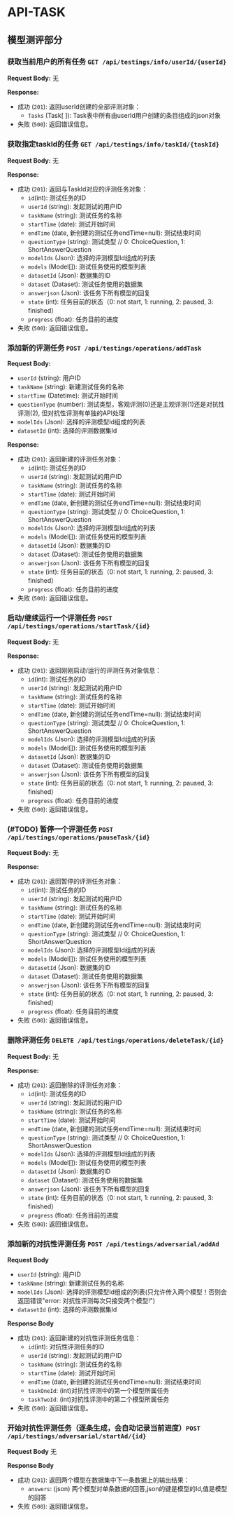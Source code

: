 # API-TASK

## 模型测评部分

### 获取当前用户的所有任务 `GET /api/testings/info/userId/{userId}`

**Request Body:** 无

**Response:**

- 成功 (`201`): 返回userId创建的全部评测对象：
  - `Tasks` (Task[ ]): Task表中所有由userId用户创建的条目组成的json对象
- 失败 (`500`): 返回错误信息。


### 获取指定taskId的任务 `GET /api/testings/info/taskId/{taskId}`

**Request Body:** 无

**Response:**

- 成功 (`201`): 返回与TaskId对应的评测任务对象：
  - `id`(int): 测试任务的ID
  - `userId` (string): 发起测试的用户ID
  - `taskName` (string): 测试任务的名称
  - `startTime` (date): 测试开始时间
  - `endTime` (date, 新创建的测试任务endTime=null): 测试结束时间 
  - `questionType` (string): 测试类型 // 0: ChoiceQuestion, 1: ShortAnswerQuestion
  - `modelIds` (Json): 选择的评测模型Id组成的列表 
  - `models` (Model[]): 测试任务使用的模型列表 
  - `datasetId` (Json): 数据集的ID
  - `dataset` (Dataset): 测试任务使用的数据集
  - `answerjson` (Json): 该任务下所有模型的回复
  - `state` (int): 任务目前的状态（0: not start, 1: running, 2: paused, 3: finished）
  - `progress` (float): 任务目前的进度
- 失败 (`500`): 返回错误信息。


### 添加新的评测任务 `POST /api/testings/operations/addTask`

**Request Body:**

- `userId` (string): 用户ID
- `taskName` (string): 新建测试任务的名称
- `startTime` (Datetime): 测试开始时间
- `questionType` (number): 测试类型，客观评测(0)还是主观评测(1)还是对抗性评测(2), 但对抗性评测有单独的API处理
- `modelIds` (Json): 选择的评测模型Id组成的列表
- `datasetId` (int): 选择的评测数据集Id

**Response:**

- 成功 (`201`): 返回新建的评测任务对象：
  - `id`(int): 测试任务的ID
  - `userId` (string): 发起测试的用户ID
  - `taskName` (string): 测试任务的名称
  - `startTime` (date): 测试开始时间
  - `endTime` (date, 新创建的测试任务endTime=null): 测试结束时间 
  - `questionType` (string): 测试类型 // 0: ChoiceQuestion, 1: ShortAnswerQuestion
  - `modelIds` (Json): 选择的评测模型Id组成的列表 
  - `models` (Model[]): 测试任务使用的模型列表 
  - `datasetId` (Json): 数据集的ID
  - `dataset` (Dataset): 测试任务使用的数据集
  - `answerjson` (Json): 该任务下所有模型的回复
  - `state` (int): 任务目前的状态（0: not start, 1: running, 2: paused, 3: finished）
  - `progress` (float): 任务目前的进度
- 失败 (`500`): 返回错误信息。


### 启动/继续运行一个评测任务 `POST /api/testings/operations/startTask/{id}`

**Request Body:** 无

**Response:**

- 成功 (`201`): 返回刚刚启动/运行的评测任务对象信息：
  - `id`(int): 测试任务的ID
  - `userId` (string): 发起测试的用户ID
  - `taskName` (string): 测试任务的名称
  - `startTime` (date): 测试开始时间
  - `endTime` (date, 新创建的测试任务endTime=null): 测试结束时间 
  - `questionType` (string): 测试类型 // 0: ChoiceQuestion, 1: ShortAnswerQuestion
  - `modelIds` (Json): 选择的评测模型Id组成的列表 
  - `models` (Model[]): 测试任务使用的模型列表 
  - `datasetId` (Json): 数据集的ID
  - `dataset` (Dataset): 测试任务使用的数据集
  - `answerjson` (Json): 该任务下所有模型的回复
  - `state` (int): 任务目前的状态（0: not start, 1: running, 2: paused, 3: finished）
  - `progress` (float): 任务目前的进度
- 失败 (`500`): 返回错误信息。


### (#TODO) 暂停一个评测任务 `POST /api/testings/operations/pauseTask/{id}` 

**Request Body:** 无

**Response:**

- 成功 (`201`): 返回暂停的评测任务对象：
  - `id`(int): 测试任务的ID
  - `userId` (string): 发起测试的用户ID
  - `taskName` (string): 测试任务的名称
  - `startTime` (date): 测试开始时间
  - `endTime` (date, 新创建的测试任务endTime=null): 测试结束时间 
  - `questionType` (string): 测试类型 // 0: ChoiceQuestion, 1: ShortAnswerQuestion
  - `modelIds` (Json): 选择的评测模型Id组成的列表 
  - `models` (Model[]): 测试任务使用的模型列表 
  - `datasetId` (Json): 数据集的ID
  - `dataset` (Dataset): 测试任务使用的数据集
  - `answerjson` (Json): 该任务下所有模型的回复
  - `state` (int): 任务目前的状态（0: not start, 1: running, 2: paused, 3: finished）
  - `progress` (float): 任务目前的进度
- 失败 (`500`): 返回错误信息。


### 删除评测任务 `DELETE /api/testings/operations/deleteTask/{id}`

**Request Body:** 无

**Response:**

- 成功 (`201`): 返回删除的评测任务对象：
  - `id`(int): 测试任务的ID
  - `userId` (string): 发起测试的用户ID
  - `taskName` (string): 测试任务的名称
  - `startTime` (date): 测试开始时间
  - `endTime` (date, 新创建的测试任务endTime=null): 测试结束时间 
  - `questionType` (string): 测试类型 // 0: ChoiceQuestion, 1: ShortAnswerQuestion
  - `modelIds` (Json): 选择的评测模型Id组成的列表 
  - `models` (Model[]): 测试任务使用的模型列表 
  - `datasetId` (Json): 数据集的ID
  - `dataset` (Dataset): 测试任务使用的数据集
  - `answerjson` (Json): 该任务下所有模型的回复
  - `state` (int): 任务目前的状态（0: not start, 1: running, 2: paused, 3: finished）
  - `progress` (float): 任务目前的进度
- 失败 (`500`): 返回错误信息。

### 添加新的对抗性评测任务 `POST /api/testings/adversarial/addAd`

**Request Body**

- `userId` (string): 用户ID
- `taskName` (string): 新建测试任务的名称
- `modelIds` (Json): 选择的评测模型Id组成的列表(只允许传入两个模型！否则会返回错误"error: 对抗性评测每次只接受两个模型!")
- `datasetId` (int): 选择的评测数据集Id

**Response Body**
- 成功 (`201`): 返回新建的对抗性评测任务信息：
  - `id`(int): 对抗性评测任务的ID
  - `userId` (string): 发起测试的用户ID
  - `taskName` (string): 测试任务的名称
  - `startTime` (date): 测试开始时间
  - `endTime` (date, 新创建的测试任务endTime=null): 测试结束时间 
  - `taskOneId`: (int)对抗性评测中的第一个模型所属任务
  - `taskTwoId`: (int)对抗性评测中的第二个模型所属任务
- 失败 (`500`): 返回错误信息。


### 开始对抗性评测任务（逐条生成，会自动记录当前进度）`POST /api/testings/adversarial/startAd/{id}`

**Request Body** 无

**Response Body**
- 成功 (`201`): 返回两个模型在数据集中下一条数据上的输出结果：
  - `answers`: (json) 两个模型对单条数据的回答,json的键是模型的Id,值是模型的回答
- 失败 (`500`): 返回错误信息。

